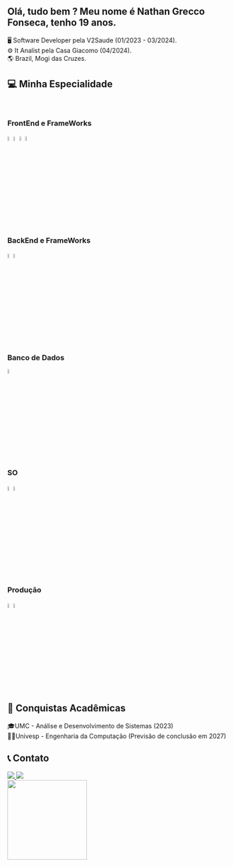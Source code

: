 ## Olá, tudo bem ? Meu nome é Nathan Grecco Fonseca, tenho 19 anos.

🖥️ Software Developer pela V2Saude (01/2023 - 03/2024). <br>
⚙️ It Analist pela Casa Giacomo (04/2024). <br>
🌎 Brazil, Mogi das Cruzes.

## 💻 Minha Especialidade
<div style="display: inline-block"><br>

<h3> FrontEnd e FrameWorks </h3>         
<img src="https://cdn.jsdelivr.net/gh/devicons/devicon/icons/react/react-original.svg" width="5%"/>
<img src="https://cdn.jsdelivr.net/gh/devicons/devicon/icons/materialui/materialui-original.svg"width="5%" />  
<img src="https://cdn.jsdelivr.net/gh/devicons/devicon/icons/html5/html5-original.svg" width="5%"/>
<img src="https://cdn.jsdelivr.net/gh/devicons/devicon/icons/css3/css3-original.svg" width="5%"/>
  

## <h3> BackEnd e FrameWorks</h3>
<img src="https://cdn.jsdelivr.net/gh/devicons/devicon/icons/java/java-original.svg" width="5%"/> 
<img src="https://cdn.jsdelivr.net/gh/devicons/devicon/icons/spring/spring-original-wordmark.svg"width="5%" />       
 
## <h3> Banco de Dados </h3>
<img src="https://cdn.jsdelivr.net/gh/devicons/devicon/icons/mysql/mysql-original.svg" width="5%"/>
 
## <h3> SO </h3>
<img src="https://cdn.jsdelivr.net/gh/devicons/devicon/icons/linux/linux-original.svg" width="5%"/>
<img src="https://cdn.jsdelivr.net/gh/devicons/devicon/icons/windows8/windows8-original.svg" width="5%"/>        

## <H3> Produção </H3>
<img src="https://cdn.jsdelivr.net/gh/devicons/devicon/icons/jenkins/jenkins-original.svg" width="5%"/>
<img src="https://cdn.jsdelivr.net/gh/devicons/devicon@latest/icons/docker/docker-original.svg" width="5%" />
</div>  
                  

## 📜 Conquistas Acadêmicas
🎓UMC - Análise e Desenvolvimento de Sistemas (2023) <br>
👨‍🎓Univesp - Engenharia da Computação (Previsão de conclusão em 2027)

## 📞 Contato
<div>
  <a href="https://www.instagram.com/nfonseca_11/">
    <img src="https://img.shields.io/badge/Instagram-E4405F?style=for-the-badge&logo=instagram&logoColor=white" target="_blank">
  </a> 
  <a href="https://www.linkedin.com/in/nathan-grecco-fonseca-006579235/">
    <img src="https://img.shields.io/badge/LinkedIn-0077B5?style=for-the-badge&logo=linkedin&logoColor=white" target="_blank">
  </a>
</div>

<div>
  <a href="https://github.com/NMaksed">
    <img height="180em" src="https://github-readme-stats.vercel.app/api?username=NMaksed&show_icons=true&theme=tokyonight"/>
</div>
